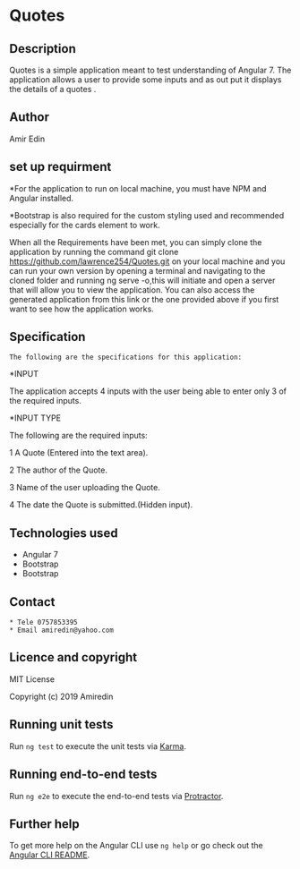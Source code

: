 # Quotes

## Description 
Quotes is a simple application meant to test understanding of Angular 7. The application allows a user to provide some inputs and as out put it displays the details of a quotes .

## Author
Amir Edin


## set up requirment

*For the application to run on local machine, you must have NPM and Angular installed.

*Bootstrap is also required for the custom styling used and recommended especially for the cards element to work.

When all the Requirements have been met, you can simply clone the application by running the command git clone https://github.com/lawrence254/Quotes.git on your local machine and you can run your own version by opening a terminal and navigating to the cloned folder and running ng serve -o,this will initiate and open a server that will allow you to view the application. You can also access the generated application from this link or the one provided above if you first want to see how the application works.


## Specification
    The following are the specifications for this application:

*INPUT

The application accepts 4 inputs with the user being able to enter only 3 of the required inputs.

*INPUT TYPE

The following are the required inputs:

1 A Quote (Entered into the text area).

2 The author of the Quote.

3 Name of the user uploading the Quote.

4 The date the Quote is submitted.(Hidden input).

## Technologies used

* Angular 7
* Bootstrap
* Bootstrap

## Contact
    * Tele 0757853395
    * Email amiredin@yahoo.com
  

## Licence and copyright

MIT License

Copyright (c) 2019 Amiredin


## Running unit tests

Run `ng test` to execute the unit tests via [Karma](https://karma-runner.github.io).

## Running end-to-end tests

Run `ng e2e` to execute the end-to-end tests via [Protractor](http://www.protractortest.org/).

## Further help

To get more help on the Angular CLI use `ng help` or go check out the [Angular CLI README](https://github.com/angular/angular-cli/blob/master/README.md).
